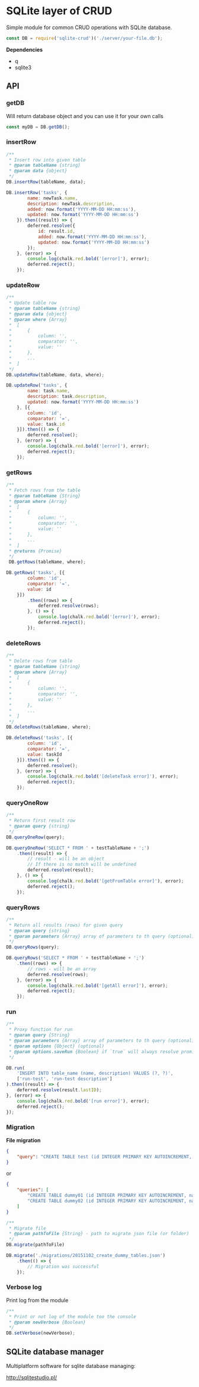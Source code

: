# SQLite layer of CRUD

Simple module for common CRUD operations with SQLite database.

```javascript
const DB = require('sqlite-crud')('./server/your-file.db');
```

**Dependencies**

* q
* sqlite3

## API

### getDB

Will return database object and you can use it for your own calls

```javascript
const myDB = DB.getDB();
```

### insertRow

```javascript
/**
 * Insert row into given table
 * @param tableName {string}
 * @param data {object}
 */
DB.insertRow(tableName, data);
```

```javascript
DB.insertRow('tasks', {
        name: newTask.name,
        description: newTask.description,
        added: now.format('YYYY-MM-DD HH:mm:ss'),
        updated: now.format('YYYY-MM-DD HH:mm:ss')
    }).then((result) => {
        deferred.resolve({
            id: result.id,
            added: now.format('YYYY-MM-DD HH:mm:ss'),
            updated: now.format('YYYY-MM-DD HH:mm:ss')
        });
    }, (error) => {
        console.log(chalk.red.bold('[error]'), error);
        deferred.reject();
    });
```

### updateRow

```javascript
/**
 * Update table row
 * @param tableName {string}
 * @param data {object}
 * @param where {Array}
 *  [
 *      {
 *          column: '',
 *          comparator: '',
 *          value: ''
 *      },
 *      ...
 *  ]
 */
DB.updateRow(tableName, data, where);
```

```javascript
DB.updateRow('tasks', {
        name: task.name,
        description: task.description,
        updated: now.format('YYYY-MM-DD HH:mm:ss')
    }, [{
        column: 'id',
        comparator: '=',
        value: task.id
    }]).then(() => {
        deferred.resolve();
    }, (error) => {
        console.log(chalk.red.bold('[error]'), error);
        deferred.reject();
    });
```

### getRows

```javascript
/**
 * Fetch rows from the table
 * @param tableName {String}
 * @param where {Array}
 *  [
 *      {
 *          column: '',
 *          comparator: '',
 *          value: ''
 *      },
 *      ...
 *  ]
 * @returns {Promise}
 */
 DB.getRows(tableName, where);
```

```javascript
DB.getRows('tasks', [{
        column: 'id',
        comparator: '=',
        value: id
    }])
        .then((rows) => {
            deferred.resolve(rows);
        }, () => {
            console.log(chalk.red.bold('[error]'), error);
            deferred.reject();
        });
```

### deleteRows

```javascript
/**
 * Delete rows from table
 * @param tableName {string}
 * @param where {Array}
 *  [
 *      {
 *          column: '',
 *          comparator: '',
 *          value: ''
 *      },
 *      ...
 *  ]
 */
DB.deleteRows(tableName, where);
```

```javascript
DB.deleteRows('tasks', [{
        column: 'id',
        comparator: '=',
        value: taskId
    }]).then(() => {
        deferred.resolve();
    }, (error) => {
        console.log(chalk.red.bold('[deleteTask error]'), error);
        deferred.reject();
    });
```

### queryOneRow

```javascript
/**
 * Return first result row
 * @param query {string}
 */
DB.queryOneRow(query);
```

```javascript
DB.queryOneRow('SELECT * FROM ' + testTableName + ';')
    .then((result) => {
        // result - will be an object
        // If there is no match will be undefined
        deferred.resolve(result);
    }, () => {
        console.log(chalk.red.bold('[getFromTable error]'), error);
        deferred.reject();
    });
```

### queryRows

```javascript
/**
 * Return all results (rows) for given query
 * @param query {string}
 * @param parameters {Array} array of parameters to th query (optional)
 */
DB.queryRows(query);
```

```javascript
DB.queryRows('SELECT * FROM ' + testTableName + ';')
    .then((rows) => {
        // rows - will be an array
        deferred.resolve(rows);
    }, (error) => {
        console.log(chalk.red.bold('[getAll error]'), error);
        deferred.reject();
    });
```

### run

```javascript
/**
 * Proxy function for run
 * @param query {String}
 * @param parameters {Array} array of parameters to th query (optional)
 * @param options {Object} (optional)
 * @param options.saveRun {Boolean} if `true` will always resolve promise
 */
```

```javascript
DB.run(
    'INSERT INTO table_name (name, description) VALUES (?, ?)',
    ['run-test', 'run-test description']
).then((result) => {
    deferred.resolve(result.lastID);
}, (error) => {
    console.log(chalk.red.bold('[run error]'), error);
    deferred.reject();
});
```

### Migration

**File migration**

```json
{
    "query": "CREATE TABLE test (id INTEGER PRIMARY KEY AUTOINCREMENT, name CHAR (100), description TEXT, added DATETIME);"
}
```

or

```json
{
    "queries": [
        "CREATE TABLE dummy01 (id INTEGER PRIMARY KEY AUTOINCREMENT, name CHAR (100));",
        "CREATE TABLE dummy02 (id INTEGER PRIMARY KEY AUTOINCREMENT, name CHAR (100));"
    ]
}
```

```javascript
/**
 * Migrate file
 * @param pathToFile {String} - path to migrate json file (or folder)
 */
DB.migrate(pathToFile)
```

```javascript
DB.migrate('./migrations/20151102_create_dummy_tables.json')
    .then(() => {
        // Migration was successful
    });
```

### Verbose log

Print log from the module

```javascript
/**
 * Print or not log of the module too the console
 * @param newVerbose {Boolean}
 */
DB.setVerbose(newVerbose);
```

## SQLite database manager

Multiplatform software for sqlite database managing:

http://sqlitestudio.pl/

